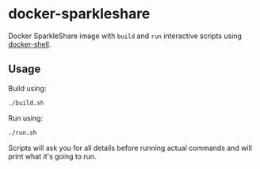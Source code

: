 # docker-sparkleshare
Docker SparkleShare image with `build` and `run` interactive scripts using [docker-shell](https://github.com/olegstepura/docker-shell).

## Usage
Build using:
```bash
./build.sh
```

Run using:
```bash
./run.sh
```

Scripts will ask you for all details before running actual commands and will print what it's going to run.  
